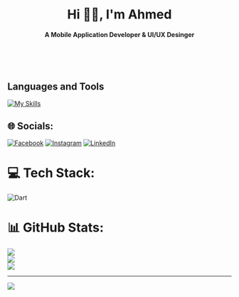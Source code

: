 
<h1 align="center">Hi 👋🏻, I'm Ahmed</h1>
<h4 align="center">A Mobile Application Developer & UI/UX Desinger</h4>
<p align="center">
<a href="https://www.linkedin.com/in/ahmed-alboishe" target="_blank"><img alt="" src="https://img.shields.io/badge/LinkedIn-000?logo=linkedin&logoColor=0A66C2&style=for-the-badge" style="vertical-align:center" /></a>
<a href="https://www.instagram.com/ahmed_alb0ishe" target="_blank"><img alt="" src="https://img.shields.io/badge/Instagram-000?style=for-the-badge&logo=Instagram&logoColor=E4405F" style="vertical-align:center" /></a></p>
<br>

## Languages and Tools
[![My Skills](https://skillicons.dev/icons?i=dart,flutter,discord,github,git,firebase,postman,powershell,stackoverflow,notion,windows,vscode,figma,androidstudio,sqlite)](https://skillicons.dev)


## 🌐 Socials:
[![Facebook](https://img.shields.io/badge/Facebook-%231877F2.svg?logo=Facebook&logoColor=white)](https://www.facebook.com/profile.php?id=100087650242714&mibextid=ZbWKwL) [![Instagram](https://img.shields.io/badge/Instagram-%23E4405F.svg?logo=Instagram&logoColor=white)](https://www.instagram.com/ahmed_alb0ishe?igsh=YXgxYW01dGh4ZzRo) [![LinkedIn](https://img.shields.io/badge/LinkedIn-%230077B5.svg?logo=linkedin&logoColor=white)](https://www.linkedin.com/in/ahmed-alboishe-38677427b/?profileId=ACoAAERHWBYBntLK23NUCRKvx-Yt4DlnfN172y8) 

# 💻 Tech Stack:
![Dart](https://img.shields.io/badge/dart-%230175C2.svg?style=for-the-badge&logo=dart&logoColor=white)
# 📊 GitHub Stats:
![](https://github-readme-stats.vercel.app/api?username=AhmedAlboishe&theme=one_dark_pro&hide_border=false&include_all_commits=false&count_private=true)<br/>
![](https://github-readme-streak-stats.herokuapp.com/?user=AhmedAlboishe&theme=one_dark_pro&hide_border=false)<br/>
![](https://github-readme-stats.vercel.app/api/top-langs/?username=AhmedAlboishe&theme=one_dark_pro&hide_border=false&include_all_commits=false&count_private=true&layout=compact)

---
[![](https://visitcount.itsvg.in/api?id=AhmedAlboishe&icon=6&color=6)](https://visitcount.itsvg.in)

<!-- Proudly created with GPRM ( https://gprm.itsvg.in ) -->
